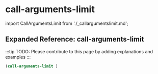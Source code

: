 # call-arguments-limit

import CallArgumentsLimit from './_callargumentslimit.md';

<CallArgumentsLimit />

## Expanded Reference: call-arguments-limit

:::tip
TODO: Please contribute to this page by adding explanations and examples
:::

```lisp
(call-arguments-limit )
```
